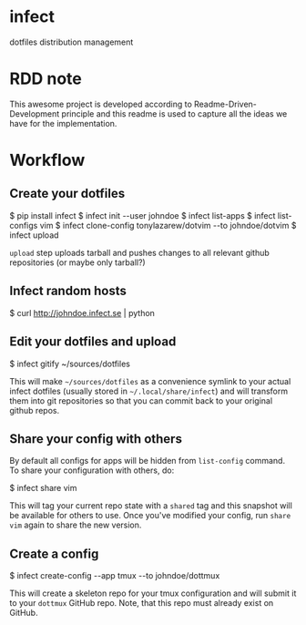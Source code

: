 infect
======

dotfiles distribution management

# RDD note

This awesome project is developed according to Readme-Driven-Development
principle and this readme is used to capture all the ideas we have for the
implementation.

# Workflow

## Create your dotfiles

  $ pip install infect
  $ infect init --user johndoe
  $ infect list-apps
  $ infect list-configs vim
  $ infect clone-config tonylazarew/dotvim --to johndoe/dotvim
  $ infect upload

`upload` step uploads tarball and pushes changes to all relevant github
repositories (or maybe only tarball?)

## Infect random hosts

  $ curl http://johndoe.infect.se | python

## Edit your dotfiles and upload

  $ infect gitify ~/sources/dotfiles

This will make `~/sources/dotfiles` as a convenience symlink to your actual
infect dotfiles (usually stored in `~/.local/share/infect`) and will transform
them into git repositories so that you can commit back to your original github
repos.

## Share your config with others

By default all configs for apps will be hidden from `list-config` command. To
share your configuration with others, do:

  $ infect share vim

This will tag your current repo state with a `shared` tag and this snapshot
will be available for others to use. Once you've modified your config, run
`share vim` again to share the new version.

## Create a config

  $ infect create-config --app tmux --to johndoe/dottmux

This will create a skeleton repo for your tmux configuration and will submit it
to your `dottmux` GitHub repo. Note, that this repo must already exist on
GitHub.
